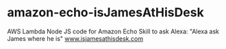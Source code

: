 # amazon-echo-isJamesAtHisDesk
AWS Lambda Node JS code for Amazon Echo Skill to ask Alexa: "Alexa ask James where he is"
www.isjamesathisdesk.com
